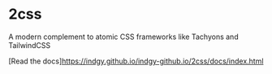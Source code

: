 # 2css

A modern complement to atomic CSS frameworks like Tachyons and TailwindCSS

[Read the docs]https://indgy.github.io/indgy-github.io/2css/docs/index.html
 